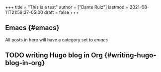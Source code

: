 +++
title = "This is a test"
author = ["Dante Ruiz"]
lastmod = 2021-08-11T21:59:37-05:00
draft = false
+++

## Emacs {#emacs}

All posts in here will have a category set to _emacs_


## <span class="org-todo todo TODO">TODO</span> writing Hugo blog in Org {#writing-hugo-blog-in-org}
